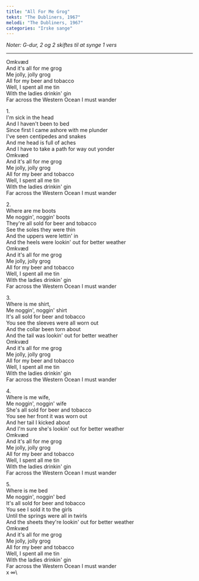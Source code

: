 ```yaml
---
title: "All For Me Grog"
tekst: "The Dubliners, 1967"
melodi: "The Dubliners, 1967"
categories: "Irske sange"
---
```

*Noter: G-dur, 2 og 2 skiftes til at synge 1 vers*

***

Omkvæd\
And it's all for me grog\
Me jolly, jolly grog\
All for my beer and tobacco\
Well, I spent all me tin\
With the ladies drinkin' gin\
Far across the Western Ocean I must wander

1\.\
I'm sick in the head\
And I haven't been to bed\
Since first I came ashore with me plunder\
I've seen centipedes and snakes\
And me head is full of aches\
And I have to take a path for way out yonder\
Omkvæd\
And it's all for me grog\
Me jolly, jolly grog\
All for my beer and tobacco\
Well, I spent all me tin\
With the ladies drinkin' gin\
Far across the Western Ocean I must wander

2\.\
Where are me boots\
Me noggin', noggin' boots\
They're all sold for beer and tobacco\
See the soles they were thin\
And the uppers were lettin' in\
And the heels were lookin' out for better weather\
Omkvæd\
And it's all for me grog\
Me jolly, jolly grog\
All for my beer and tobacco\
Well, I spent all me tin\
With the ladies drinkin' gin\
Far across the Western Ocean I must wander

3\.\
Where is me shirt,\
Me noggin', noggin' shirt\
It's all sold for beer and tobacco\
You see the sleeves were all worn out\
And the collar been torn about\
And the tail was lookin' out for better weather\
Omkvæd\
And it's all for me grog\
Me jolly, jolly grog\
All for my beer and tobacco\
Well, I spent all me tin\
With the ladies drinkin' gin\
Far across the Western Ocean I must wander

4\.\
Where is me wife,\
Me noggin', noggin' wife\
She's all sold for beer and tobacco\
You see her front it was worn out\
And her tail I kicked about\
And I'm sure she's lookin' out for better weather\
Omkvæd\
And it's all for me grog\
Me jolly, jolly grog\
All for my beer and tobacco\
Well, I spent all me tin\
With the ladies drinkin' gin\
Far across the Western Ocean I must wander

5\.\
Where is me bed\
Me noggin', noggin' bed\
It's all sold for beer and tobacco\
You see I sold it to the girls\
Until the springs were all in twirls\
And the sheets they're lookin' out for better weather\
Omkvæd\
And it's all for me grog\
Me jolly, jolly grog\
All for my beer and tobacco\
Well, I spent all me tin\
With the ladies drinkin' gin\
Far across the Western Ocean I must wander\
x ∞\
